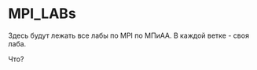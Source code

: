 # MPI_LABs
Здесь будут лежать все лабы по MPI по МПиАА. В каждой ветке - своя лаба.












Что?
